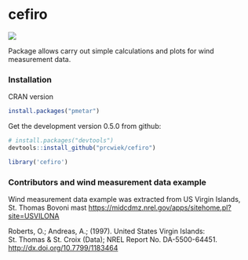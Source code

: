 
# cefiro

<!-- README.md is generated from README.Rmd. Please edit that file -->
<!-- badges: start -->

[![](https://www.repostatus.org/badges/latest/wip.svg)](https://www.repostatus.org/#wip)
<!-- badges: end -->

Package allows carry out simple calculations and plots for wind
measurement data.

### Installation

CRAN version

``` r
install.packages("pmetar")
```

Get the development version 0.5.0 from github:

``` r
# install.packages("devtools")
devtools::install_github("prcwiek/cefiro")
```

``` r
library('cefiro')
```

### Contributors and wind measurement data example

Wind measurement data example was extracted from US Virgin Islands,
St. Thomas Bovoni mast
<https://midcdmz.nrel.gov/apps/sitehome.pl?site=USVILONA>

Roberts, O.; Andreas, A.; (1997). United States Virgin Islands:  
St. Thomas & St. Croix (Data); NREL Report No. DA-5500-64451.  
<http://dx.doi.org/10.7799/1183464>
